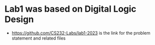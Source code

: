 # Lab1 was based on Digital Logic Design 
- https://github.com/CS232-Labs/lab1-2023 is the link for the problem statement and related files
